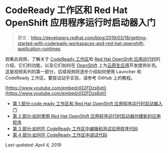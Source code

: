 # CodeReady 工作区和 Red Hat OpenShift 应用程序运行时启动器入门

> 原文：<https://developers.redhat.com/blog/2019/03/18/getting-started-with-codeready-workspaces-and-red-hat-openshift-application-runtimes>

观看此视频，了解关于 [CodeReady 工作区](https://developers.redhat.com/products/codeready-workspaces/overview/)和 [Red Hat OpenShift 应用运行时](https://developers.redhat.com/products/rhoar/overview/)的介绍、它们的功能，以及它们如何在 [OpenShift](https://developers.redhat.com/products/openshift) 上为[云原生应用](https://www.redhat.com/en/topics/cloud-native-apps)开发提供补充。这是视频系列的第一部分，后续视频将逐步介绍如何使用 Launcher 和 CodeReady 工作区。要尝试动手实验，请参考 GitHub 上的教程。

[https://www.youtube.com/embed/d32FDzs6qtI](https://www.youtube.com/embed/d32FDzs6qtI)

*   [第 1 部分:](https://developers.redhat.com/blog/2019/03/18/getting-started-with-codeready-workspaces-and-red-hat-openshift-application-runtimes/)[code ready 工作区和 Red Hat OpenShift 应用程序运行时启动器入门](https://developers.redhat.com/blog/2019/03/18/getting-started-with-codeready-workspaces-and-red-hat-openshift-application-runtimes/)
*   [第 2 部分:如何使用 Red Hat OpenShift 应用程序运行时启动器创建新的应用程序](https://developers.redhat.com/blog/2019/03/19/create-application-red-hat-openshift-application-runtimes/)
*   [第 3 部分:如何在 CodeReady 工作区中编辑和测试应用程序代码](https://developers.redhat.com/blog/2019/03/20/how-to-edit-and-test-application-code-in-codeready-workspaces/)
*   [第 4 部分:如何在 CodeReady 工作区中调试代码](https://developers.redhat.com/blog/2019/03/21/how-to-debug-code-in-codeready-workspaces/)

*Last updated: April 4, 2019*